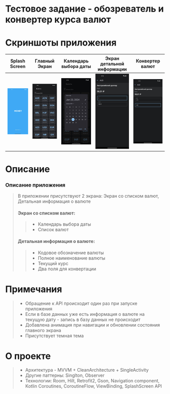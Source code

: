 # Тестовое задание - обозреватель и конвертер курса валют
# Скриншоты приложения
| Splash Screen | Главный Экран | Календарь выбора даты | Экран детальной информации | Конвертер валют |
| ------------- | ------------- | ------------- | ------------- | ------------- |
| ![alt text](app/src/main/images/splash_screen.jpg)  | ![alt text](app/src/main/images/main_screen.jpg) | ![alt text](app/src/main/images/calendar_view.jpg)  | ![alt text](app/src/main/images/details_screen_1.jpg) | ![alt text](app/src/main/images/details_streen_2.jpg) |
# Описание
### Описание приложения
> В приложении присутствуют 2 экрана: Экран со списком валют, Детальная информация о валюте
> #### Экран со списком валют:
>> + Календарь выбора даты
>> + Список валют
> #### Детальная информация о валюте:
>> + Кодовое обозначение валюты
>> + Полное наименование валюты
>> + Текущий курс
>> + Два поля для конвертации
# Примечания
> + Обращение к API происходит один раз при запуске приложения
> + Если в базе данных уже есть информация о валюте на текущую дату - запись в базу данных не происходит
> + Добавлена анимация при навигации и обновлении состояния главного экрана
> + Присутствует темная тема
# О проекте
> + Архитектура - MVVM + CleanArchitecture + SingleActivity
> + Другие паттерны: Singlton, Observer
> + Технологии: Room, Hilt, Retrofit2, Gson, Navigation component, Kotlin Coroutines, CoroutineFlow, ViewBinding, SplashScreen API
